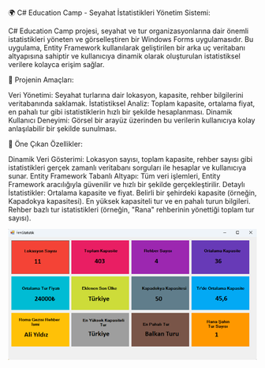 
🌍 C# Education Camp - Seyahat İstatistikleri Yönetim Sistemi:

C# Education Camp projesi, seyahat ve tur organizasyonlarına dair önemli istatistikleri yöneten ve görselleştiren bir Windows Forms uygulamasıdır. Bu uygulama, Entity Framework kullanılarak geliştirilen bir arka uç veritabanı altyapısına sahiptir ve kullanıcıya dinamik olarak oluşturulan istatistiksel verilere kolayca erişim sağlar.

🎯 Projenin Amaçları:

Veri Yönetimi: Seyahat turlarına dair lokasyon, kapasite, rehber bilgilerini veritabanında saklamak.
İstatistiksel Analiz: Toplam kapasite, ortalama fiyat, en pahalı tur gibi istatistiklerin hızlı bir şekilde hesaplanması.
Dinamik Kullanıcı Deneyimi: Görsel bir arayüz üzerinden bu verilerin kullanıcıya kolay anlaşılabilir bir şekilde sunulması.


📌 Öne Çıkan Özellikler:

Dinamik Veri Gösterimi: Lokasyon sayısı, toplam kapasite, rehber sayısı gibi istatistikleri gerçek zamanlı veritabanı sorguları ile hesaplar ve kullanıcıya sunar.
Entity Framework Tabanlı Altyapı: Tüm veri işlemleri, Entity Framework aracılığıyla güvenilir ve hızlı bir şekilde gerçekleştirilir.
Detaylı İstatistikler:
Ortalama kapasite ve fiyat.
Belirli bir şehirdeki kapasite (örneğin, Kapadokya kapasitesi).
En yüksek kapasiteli tur ve en pahalı turun bilgileri.
Rehber bazlı tur istatistikleri (örneğin, "Rana" rehberinin yönettiği toplam tur sayısı).

![](https://github.com/ercansahin16/CSharpEducationCamp_301/blob/master/imgs/Ekran%20g%C3%B6r%C3%BCnt%C3%BCs%C3%BC%202024-11-26%20003519.png)
